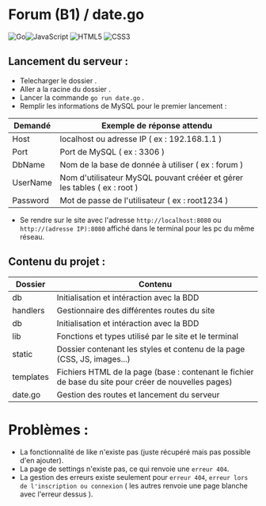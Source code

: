 # Forum (B1) / date.go

<img alt="Go" src="https://img.shields.io/badge/go-%2300ADD8.svg?&style=for-the-badge&logo=go&logoColor=white"/><img alt="JavaScript" src="https://img.shields.io/badge/javascript-%23323330.svg?&style=for-the-badge&logo=javascript&logoColor=%23F7DF1E"/>
<img alt="HTML5" src="https://img.shields.io/badge/html5-%23E34F26.svg?&style=for-the-badge&logo=html5&logoColor=white"/>
<img alt="CSS3" src="https://img.shields.io/badge/css3-%231572B6.svg?&style=for-the-badge&logo=css3&logoColor=white"/>

## Lancement du serveur :

- Telecharger le dossier .
- Aller a la racine du dossier .
- Lancer la commande ``go run date.go`` .
- Remplir les informations de MySQL pour le premier lancement :

| Demandé | Exemple de réponse attendu |
| ----------- | ----------- |
| Host| localhost ou adresse IP  ( ex : 192.168.1.1 ) |
| Port | Port de MySQL  ( ex : 3306 ) |
| DbName | Nom de la base de donnée à utiliser  ( ex : forum ) |
| UserName | Nom d'utilisateur MySQL pouvant crééer et gérer les tables  ( ex : root ) |
| Password | Mot de passe de l'utilisateur  ( ex : root1234 ) |
- Se rendre sur le site avec l'adresse ``http://localhost:8080`` ou ``http://(adresse IP):8080`` affiché dans le terminal pour les pc du même réseau.

## Contenu du projet :

| Dossier | Contenu |
| ----------- | ----------- |
| db| Initialisation et intéraction avec la BDD|
| handlers| Gestionnaire des différentes routes du site|
| db| Initialisation et intéraction avec la BDD|
| lib| Fonctions et types utilisé par le site et le terminal|
| static| Dossier contenant les styles et contenu de la page (CSS, JS, images...)|
| templates| Fichiers HTML de la page (base : contenant le fichier de base du site pour créer de nouvelles pages) |
| date.go| Gestion des routes et lancement du serveur|

# Problèmes :

- La fonctionnalité de like n'existe pas (juste récupéré mais pas possible d'en ajouter).
- La page de settings n'existe pas, ce qui renvoie une ``erreur 404``.
- La gestion des erreurs existe seulement pour ``erreur 404``, ``erreur lors de l'inscription ou connexion`` ( les autres renvoie une page blanche avec l'erreur dessus ).

